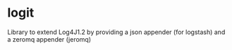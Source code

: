 logit
=====

Library to extend Log4J1.2 by providing a json appender (for logstash) and a zeromq appender (jeromq)

